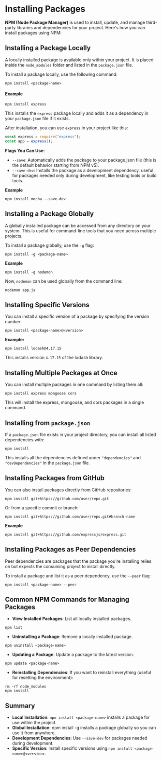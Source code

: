 # Installing Packages

**NPM (Node Package Manager)** is used to install, update, and manage third-party libraries and dependencies for your project. Here's how you can install packages using NPM:

## Installing a Package Locally

A locally installed package is available only within your project. It is placed inside the `node_modules` folder and listed in the `package.json` file.

To install a package locally, use the following command:

```
npm install <package-name>
```

#### Example

```
npm install express
```

This installs the `express` package locally and adds it as a dependency in your `package.json` file if it exists.

After installation, you can use `express` in your project like this:

```js
const express = require("express");
const app = express();
```

**Flags You Can Use:**

- `--save`: Automatically adds the package to your package.json file (this is the default behavior starting from NPM v5).
- `--save-dev`: Installs the package as a development dependency, useful for packages needed only during development, like testing tools or build tools.

**Example**

```
npm install mocha --save-dev
```

## Installing a Package Globally

A globally installed package can be accessed from any directory on your system. This is useful for command-line tools that you need across multiple projects.

To install a package globally, use the `-g` flag:

```
npm install -g <package-name>
```

**Example**

```
npm install -g nodemon
```

Now, `nodemon` can be used globally from the command line:

```
nodemon app.js
```

## Installing Specific Versions

You can install a specific version of a package by specifying the version number:

```
npm install <package-name>@<version>
```

**Example:**

```
npm install lodash@4.17.15
```

This installs version `4.17.15` of the lodash library.

## Installing Multiple Packages at Once

You can install multiple packages in one command by listing them all:

```
npm install express mongoose cors
```

This will install the express, mongoose, and cors packages in a single command.

## Installing from `package.json`

If a `package.json` file exists in your project directory, you can install all listed dependencies with:

```
npm install
```

This installs all the dependencies defined under `"dependencies"` and `"devDependencies"` in the `package.json` file.

## Installing Packages from GitHub

You can also install packages directly from GitHub repositories:

```
npm install git+https://github.com/user/repo.git
```

Or from a specific commit or branch:

```
npm install git+https://github.com/user/repo.git#branch-name
```

**Example**

```
npm install git+https://github.com/expressjs/express.git
```

## Installing Packages as Peer Dependencies

Peer dependencies are packages that the package you're installing relies on but expects the consuming project to install directly.

To install a package and list it as a peer dependency, use the `--peer` flag:

```
npm install <package-name> --peer
```

## Common NPM Commands for Managing Packages

- **View Installed Packages**: List all locally installed packages.

```
npm list
```

- **Uninstalling a Package**: Remove a locally installed package.

```
npm uninstall <package-name>
```

- **Updating a Package**: Update a package to the latest version.

```
npm update <package-name>
```

- **Reinstalling Dependencies**: If you want to reinstall everything (useful for resetting the environment):

```
rm -rf node_modules
npm install
```

## Summary

- **Local Installation**: `npm install <package-name>` installs a package for use within the project.
- **Global Installation**: npm install -g <package-name> installs a package globally so you can use it from anywhere.
- **Development Dependencies**: Use `--save-dev` for packages needed during development.
- **Specific Version**: Install specific versions using `npm install <package-name>@<version>`.
